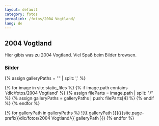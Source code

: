 ```yaml
---
layout: default
category: fotos
permalink: /fotos/2004 Vogtland/
lang: de
---
```


## 2004 Vogtland

Hier gibts was zu 2004 Vogtland. Viel Spaß beim Bilder browsen.

### Bilder
{% assign galleryPaths = "" | split: ',' %}

{% for image in site.static_files %}
{% if image.path contains '/dlc/fotos/2004 Vogtland' %}
        {% assign fileParts = image.path | split: "/" %}
        {% assign galleryPaths = galleryPaths | push: fileParts[4] %}
{% endif %}
{% endfor %}

{% for galleryPath in galleryPaths %}
![{{ galleryPath }}]({{site.page-prefix}}dlc/fotos/2004 Vogtland/{{ galleryPath }})
{% endfor %}
